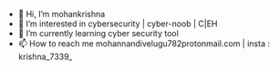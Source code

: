 - 👋 Hi, I’m mohankrishna
- 👀 I’m interested in cybersecurity | cyber-noob | C|EH
- 🌱 I’m currently learning cyber security tool
- 📫 How to reach me mohannandivelugu782protonmail.com | insta : krishna_7339_



